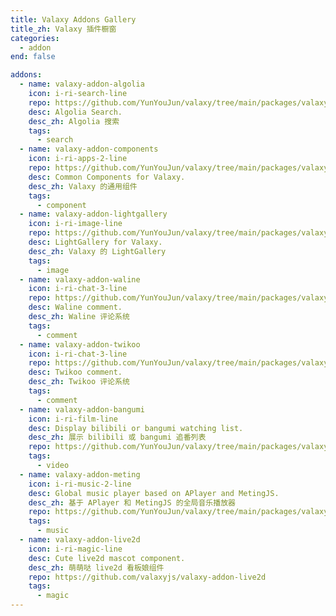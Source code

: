 ```yaml
---
title: Valaxy Addons Gallery
title_zh: Valaxy 插件橱窗
categories:
  - addon
end: false

addons:
  - name: valaxy-addon-algolia
    icon: i-ri-search-line
    repo: https://github.com/YunYouJun/valaxy/tree/main/packages/valaxy-addon-algolia
    desc: Algolia Search.
    desc_zh: Algolia 搜索
    tags:
      - search
  - name: valaxy-addon-components
    icon: i-ri-apps-2-line
    repo: https://github.com/YunYouJun/valaxy/tree/main/packages/valaxy-addon-components
    desc: Common Components for Valaxy.
    desc_zh: Valaxy 的通用组件
    tags:
      - component
  - name: valaxy-addon-lightgallery
    icon: i-ri-image-line
    repo: https://github.com/YunYouJun/valaxy/tree/main/packages/valaxy-addon-lightgallery
    desc: LightGallery for Valaxy.
    desc_zh: Valaxy 的 LightGallery
    tags:
      - image
  - name: valaxy-addon-waline
    icon: i-ri-chat-3-line
    repo: https://github.com/YunYouJun/valaxy/tree/main/packages/valaxy-addon-waline
    desc: Waline comment.
    desc_zh: Waline 评论系统
    tags:
      - comment
  - name: valaxy-addon-twikoo
    icon: i-ri-chat-3-line
    repo: https://github.com/YunYouJun/valaxy/tree/main/packages/valaxy-addon-twikoo
    desc: Twikoo comment.
    desc_zh: Twikoo 评论系统
    tags:
      - comment
  - name: valaxy-addon-bangumi
    icon: i-ri-film-line
    desc: Display bilibili or bangumi watching list.
    desc_zh: 展示 bilibili 或 bangumi 追番列表
    repo: https://github.com/YunYouJun/valaxy/tree/main/packages/valaxy-addon-bangumi
    tags:
      - video
  - name: valaxy-addon-meting
    icon: i-ri-music-2-line
    desc: Global music player based on APlayer and MetingJS.
    desc_zh: 基于 APlayer 和 MetingJS 的全局音乐播放器
    repo: https://github.com/YunYouJun/valaxy/tree/main/packages/valaxy-addon-meting
    tags:
      - music
  - name: valaxy-addon-live2d
    icon: i-ri-magic-line
    desc: Cute live2d mascot component.
    desc_zh: 萌萌哒 live2d 看板娘组件
    repo: https://github.com/valaxyjs/valaxy-addon-live2d
    tags:
      - magic
---
```


<AddonGallery :addons="$frontmatter.addons" />
